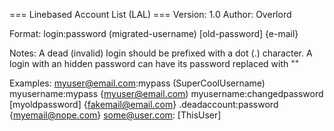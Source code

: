 === Linebased Account List (LAL) ===
Version: 1.0
Author: Overlord

Format:
  login:password (migrated-username) [old-password] {e-mail}

Notes:
  A dead (invalid) login should be prefixed with a dot (.) character.
  A login with an hidden password can have its password replaced with "<mypass>"

Examples:
  myuser@email.com:mypass (SuperCoolUsername)
  myusername:mypass {myuser@email.com)
  myusername:changedpassword [myoldpassword] {fakemail@email.com}
  .deadaccount:password {myemail@nope.com}
  some@user.com:<mypass> [ThisUser] 

